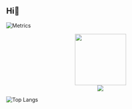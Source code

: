 ## Hi👋

![Metrics](https://metrics.lecoq.io/Light-47?template=classic&base=header%2C%20activity%2C%20community%2C%20repositories%2C%20metadata&base.indepth=false&base.hireable=false&base.skip=false&config.timezone=Asia%2FShanghai)

<div align="center"> <img height="137px" src="https://github-readme-stats.vercel.app/api?username=Light-47&hide_title=true&hide_border=true&show_icons=trueline_height=21&text_color=000&icon_color=000&bg_color=0,ea6161,ffc64d,fffc4d,52fa5a&theme=graywhite" /> </div>

<div align="center"> <img src="https://visitor-badge.glitch.me/badge?page_id=Light-47" /> </div>

![Top Langs](https://github-readme-stats.vercel.app/api/top-langs/?username=Light-47&hide_progress=true)
